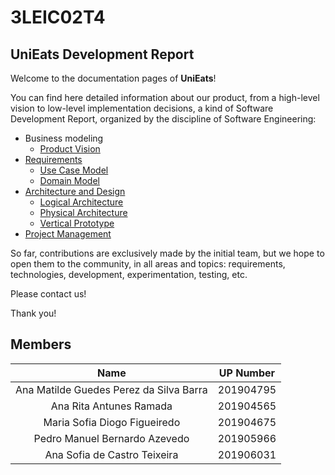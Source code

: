 # 3LEIC02T4

## UniEats Development Report

Welcome to the documentation pages of **UniEats**!

You can find here detailed information about our product, from a high-level vision to low-level implementation decisions, a kind of Software Development Report, organized by the discipline of Software Engineering:
- Business modeling
  - [Product Vision](docs/ProductVision.md)
- [Requirements](docs/requirements.md)
  - [Use Case Model](docs/requirements.md#Use-case-model)
  - [Domain Model](docs/requirements.md#Domain-model)
- [Architecture and Design](docs/ArchitectureAndDesign.md)
  - [Logical Architecture](docs/ArchitectureAndDesign.md#Logical-architecture)
  - [Physical Architecture](docs/ArchitectureAndDesign.md#Physical-architecture)
  - [Vertical Prototype](docs/ArchitectureAndDesign.md#Vertical-Prototype)
- [Project Management](docs/ProjectManagement.md)

So far, contributions are exclusively made by the initial team, but we hope to open them to the community, in all areas and topics: requirements, technologies, development, experimentation, testing, etc.

Please contact us!

Thank you!  

## Members

| Name | UP Number |
| :----: | :-----: |
| Ana Matilde Guedes Perez da Silva Barra |	201904795 |
| Ana Rita Antunes Ramada	| 201904565 |
| Maria Sofia Diogo Figueiredo	| 201904675 |
| Pedro Manuel Bernardo Azevedo	| 201905966 |
| Ana Sofia de Castro Teixeira	| 201906031 |
